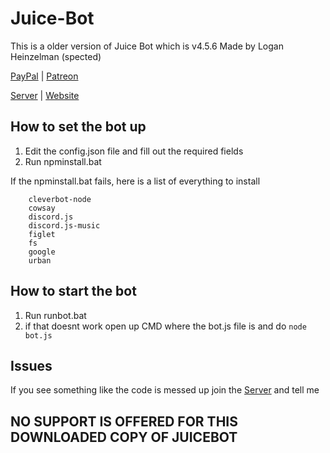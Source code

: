 # Juice-Bot
This is a older version of Juice Bot which is v4.5.6
Made by Logan Heinzelman (spected)

[PayPal](https://www.paypal.me/loganrose/2) |
[Patreon](https://www.patron.com/loganrose)

[Server](https://discord.gg/u9AXz3q) |
[Website](https://www.juicebot.xyz/)

## How to set the bot up
1. Edit the config.json file and fill out the required fields
2. Run npminstall.bat

If the npminstall.bat fails, here is a list of everything to install
```
    cleverbot-node
    cowsay
    discord.js
    discord.js-music
    figlet
    fs
    google
    urban
```
## How to start the bot
1. Run runbot.bat
2. if that doesnt work open up CMD where the bot.js file is and do `node bot.js`

## Issues
If you see something like the code is messed up join the [Server](https://discord.gg/u9AXz3q) and tell me

## NO SUPPORT IS OFFERED FOR THIS DOWNLOADED COPY OF JUICEBOT 
